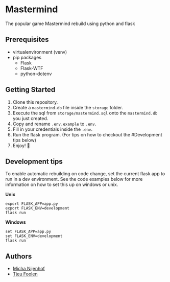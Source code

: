 # Mastermind
The popular game Mastermind rebuild using python and flask

## Prerequisites
- virtualenvironment (venv)
- pip packages
    - Flask
    - Flask-WTF
    - python-dotenv

## Getting Started
1. Clone this repository.
2. Create a `mastermind.db` file inside the `storage` folder.
3. Execute the sql from `storage/mastermind.sql` onto the `mastermind.db` you just created.
4. Copy and rename `.env.example` to `.env`.
5. Fill in your credentials inside the `.env`.
6. Run the flask program. (For tips on how to checkout the #Development tips below)
7. Enjoy! :tada:
    
## Development tips
To enable automatic rebuilding on code change, set the current flask app to run in a dev environment.
See the code examples below for more information on how to set this up on windows or unix.

**Unix**
```
export FLASK_APP=app.py
export FLASK_ENV=development
flask run
```

**Windows**
```
set FLASK_APP=app.py
set FLASK_ENV=development
flask run
```

## Authors
- [Micha Nijenhof](https://github.com/killermi200)
- [Tjeu Foolen](https://github.com/tjeufoolen)
